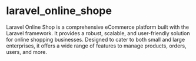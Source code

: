 # laravel_online_shope
Laravel Online Shop is a comprehensive eCommerce platform built with the Laravel framework. It provides a robust, scalable, and user-friendly solution for online shopping businesses. Designed to cater to both small and large enterprises, it offers a wide range of features to manage products, orders, users, and more. 
